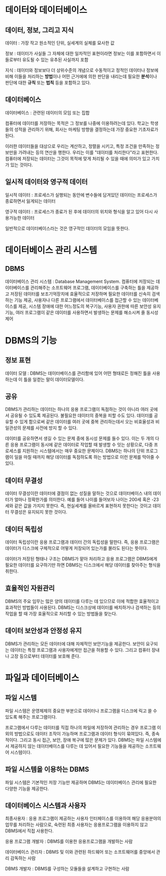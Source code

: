 # 데이터와 데이터베이스

## 데이터, 정보, 그리고 지식

데이터 : 가장 작고 원소적인 단위, 실세계의 실체를 묘사한 값

정보 : 데이터가 사실들 그 자체에 대한 일차적인 표현이라면 정보는 이를 포함하면서 이들로부터 유도될 수 있는 유추된 사실까지 포함

지식 : 데이터와 정보보다 더 상위수준의 개념으로 수동적이고 정적인 데이터나 정보에 비해 이들을 처리하는 **방법**이나 어떤 근거에에 의한 판단을 내리는데 필요한 **분석**이나 판단에 대한 **규칙** 또는 **법칙** 등을 포함하고 있다.

## 데이터베이스

데이터베이스 : 관련된 데이터의 모임 또는 집합

컴퓨터에 데이터를 저장하는 목적은 그 정보를 나중에 이용하려는데 있다. 학교는 학생들의 성적을 관리하기 위해, 회사는 마케팅 방향을 결정하는데 가장 중요한 기초자료가 된다.

이러한 데이터들을 대상으로 우리는 계산하고, 정렬을 시키고, 특정 조건을 만족하는 정보만을 가려내는 등의 연산을 행한다. 우리는 이를 "데이터를 처리한다"라고 표현한다. 컴퓨터에 저장되는 데이터는 그것이 목적에 맞게 처리될 수 있을 때에 의미가 있고 가치가 있는 것이다.

## 일시적 데이터와 영구적 데이터

일시적 데이터 : 프로세스가 실행되는 동안에 변수들에 담겨있던 데이터는 프로세스가 종료하면서 잃게되는 데이터

영구적 데이터 : 프로세스가 종료가 된 후에 데이터의 위치와 형식을 알고 있어 다시 사용가능한 데이터

일반적으로 데이터베이스라는 것은 영구적인 데이터의 모임을 뜻한다.

# 데이터베이스 관리 시스템

## DBMS

데이터베이스 관리 시스템 : Database Management System. 컴퓨터에 저장되는 데이터베이스를 관리해주는 소프트웨어 프로그램, 데이터베이스를 구축하는 틀을 제공하고 저장된 데이터를 보조기억장치에 효율적으로 저장하며 필요한 데이터를 신속히 검색하는 기능 제공, 사용자나 다른 프로그램에서 데이터베이스를 접근할 수 있는 데이터베이스를 제공, 시스템 장애에 대한 어느정도의 복구기능, 사용자 권한에 따른 보안성 유지 기능, 여러 프로그램이 같은 데이터를 사용하면서 발생하는 문제를 해소시켜 줄 동시성 제어

# DBMS의 기능

## 정보 표현

데이터 모델 : DBMS는 데이터베이스를 관리함에 있어 어떤 형태로든 정해진 틀을 사용하는데 이 틀을 일컫는 말이 데이터모델이다.

## 공유

DBMS가 관리하는 데이터는 하나의 응용 프로그램이 독점하는 것이 아니라 여러 곳에서 공유될 수 있도록 제공된다. 불필요한 데이터의 중복을 피할 수도 있다. 데이터를 공유할 수 있게 함으로써 같은 데이터를 여러 곳에 중복 관리하는데서 오는 비효율성과 비일관성의 문제를 사전에 방지 할 수 있다.

데이터를 공유하면서 생길 수 있는 문제 중에 동시성 문제를 들수 있다. 이는 두 개의 다른 응용 프로그램이 동시에 같은 데이터로 작업할 때 발생할 수 잇는 상황으로, 다중 프로세스를 지원하는 시스템에서는 매우 중요한 문제이다. DBMS는 하나의 단위 프로그램이 일을 마칠 때까지 해당 데이터를 독점하도록 하는 방법으로 이런 문제를 막아줄 수 있다.

## 데이터 무결성

데이터 무결성이란 데이터에 결점이 없는 성질을 말하는 것으로 데이터베이스 내의 데이터가 얼마나 정확한가를 의미한다. 예를 들어 나이를 들어보자 나이는 200세 혹은 -23세와 같은 값을 가지지 못한다. 즉, 현실세계를 올바르게 표현하지 못한다는 것이고 데이터 무결성은 유지되지 못한 것이다.

## 데이터 독립성

데이터 독립성이란 응용 프로그램과 데이터 간의 독립성을 말한다. 즉, 응용 프로그램은 데이터가 디스크에 구체적으로 어떻게 저장되어 있는가를 몰라도 된다는 뜻이다.

데이터가 저장된 형태나 구조는 DBMS가 맡아 처리하고 응용 프로그램은 DBMS에게 필요한 데이터를 요구하기만 하면 DBMS는 디스크에서 해당 데이터를 찾아주는 형식을 취한다.

## 효율적인 자원관리

DBMS의 주요 임무는 많은 양의 데이터를 다루는 데 있으므로 이에 적합한 효율적이고 효과적인 방법들이 사용된다. DBMS는 디스크상에 데이터를 배치하거나 검색하는 등의 작업을 할 때 가장 효율적으로 처리할 수 있는 방법들을 찾는다.

## 데이터 보안성과 안정성 유지

DBMS가 관리하는 모든 데이터에 대해 자체적인 보안기능을 제공한다. 보안이 요구되는 데이터는 특정 프로그램과 사용자에게만 접근을 허용할 수 있다. 그리고 컴퓨터 장내나 고장 등으로부터 데이터를 보호해 준다.

# 파일과 데이터베이스

## 파일 시스템

파일 시스템은 운영체제의 중요한 부분으로 데이터나 프로그램을 디스크에 릭고 쓸 수 있도록 해주는 프로그램이다.

프로그램에서 다루는 데이터를 직접 하나의 파일에 저장하여 관리하는 경우 프로그램 이외의 방법으로도 데이터 조작이 가능하며 프로그램과 데이터 형식이 묶여있다. 즉, 종속적이다. 그리고 동시 접근, 보안, 장애 복구에 많은 문제가 있다. DBMS는 파일 시스템에서 제공하지 않는 데이터베이스를 다루는 데 있어서 필요한 기능들을 제공하는 소프트웨어 시스템이다.

## 파일 시스템을 이용하는 DBMS

파일 시스템은 기본적인 저장 기능만 제공하며 DBMS는 데이터베이스 관리에 필요한 다양한 기능을 제공한다.

## 데이터베이스 시스템과 사용자

최종사용자 : 응용 프로그램이 제공하는 사용자 인터페이스를 이용하여 해당 응용분야의 업무를 처리하는 사람으로, 숙련된 최종 사용자는 응용프로그램을 이용하지 않고 DBMS에서 직접 사용한다.

응용 프로그램 개발자 : DBMS를 이용한 응용프로그램을 개발하는 사람

데이터베이스 관리자 : DBMS 및 이와 관련된 하드웨어 또는 소프트웨어를 중앙에서 관리 감독하는 사람

DBMS 개발자 : DBMS를 구성하는 모듈들을 설계하고 구현하는 사람
